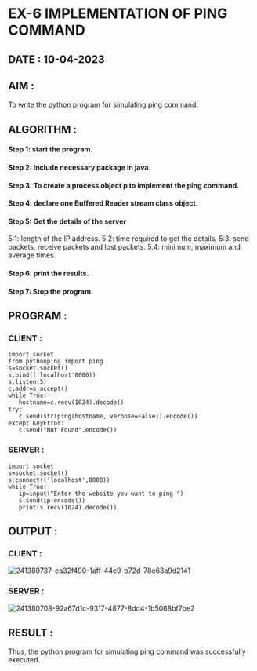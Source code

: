 # EX-6 IMPLEMENTATION OF PING COMMAND
## DATE : 10-04-2023
## AIM  :
To write the python program for simulating ping command.

## ALGORITHM :
#### Step 1: start the program.
#### Step 2: Include necessary package in java.
#### Step 3: To create a process object p to implement the ping command.
#### Step 4: declare one Buffered Reader stream class object.
#### Step 5: Get the details of the server
 5:1: length of the IP address.
 5:2: time required to get the details.
 5:3: send packets, receive packets and lost packets. 
 5.4: minimum, maximum and average times.
#### Step 6: print the results. 
#### Step 7: Stop the program.
## PROGRAM :
### CLIENT :
```
import socket
from pythonping import ping
s=socket.socket()
s.bind(('localhost'8000))
s.listen(5)
c,addr=s.accept()
while True:
   hostname=c.recv(1024).decode()
try:
   c.send(str(ping(hostname, verbose=False)).encode())
except KeyError:
   c.send("Not Found".encode())
 ```
### SERVER :
```
import socket
s=socket.socket()
s.connect(('localhost',8000))
while True:
   ip=input("Enter the website you want to ping ")
   s.send(ip.encode())
   print(s.recv(1024).decode())
 ```

## OUTPUT :
### CLIENT :

![241380737-ea32f490-1aff-44c9-b72d-78e63a9d2141](https://github.com/Mena-Rossini/EX-6/assets/102855266/e59f602a-e4ee-420d-8332-f77234a32dd0)

### SERVER :
![241380708-92a67d1c-9317-4877-8dd4-1b5068bf7be2](https://github.com/Mena-Rossini/EX-6/assets/102855266/52d9cc3e-9a3b-4e1b-861e-1272601572bd)


## RESULT :
Thus, the python program for simulating ping command was successfully executed.
